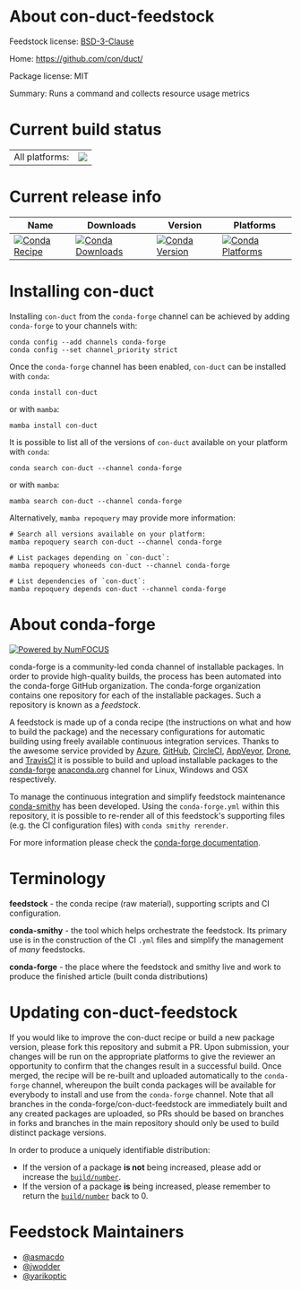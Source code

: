 About con-duct-feedstock
========================

Feedstock license: [BSD-3-Clause](https://github.com/conda-forge/con-duct-feedstock/blob/main/LICENSE.txt)

Home: https://github.com/con/duct/

Package license: MIT

Summary: Runs a command and collects resource usage metrics

Current build status
====================


<table><tr><td>All platforms:</td>
    <td>
      <a href="https://dev.azure.com/conda-forge/feedstock-builds/_build/latest?definitionId=23991&branchName=main">
        <img src="https://dev.azure.com/conda-forge/feedstock-builds/_apis/build/status/con-duct-feedstock?branchName=main">
      </a>
    </td>
  </tr>
</table>

Current release info
====================

| Name | Downloads | Version | Platforms |
| --- | --- | --- | --- |
| [![Conda Recipe](https://img.shields.io/badge/recipe-con--duct-green.svg)](https://anaconda.org/conda-forge/con-duct) | [![Conda Downloads](https://img.shields.io/conda/dn/conda-forge/con-duct.svg)](https://anaconda.org/conda-forge/con-duct) | [![Conda Version](https://img.shields.io/conda/vn/conda-forge/con-duct.svg)](https://anaconda.org/conda-forge/con-duct) | [![Conda Platforms](https://img.shields.io/conda/pn/conda-forge/con-duct.svg)](https://anaconda.org/conda-forge/con-duct) |

Installing con-duct
===================

Installing `con-duct` from the `conda-forge` channel can be achieved by adding `conda-forge` to your channels with:

```
conda config --add channels conda-forge
conda config --set channel_priority strict
```

Once the `conda-forge` channel has been enabled, `con-duct` can be installed with `conda`:

```
conda install con-duct
```

or with `mamba`:

```
mamba install con-duct
```

It is possible to list all of the versions of `con-duct` available on your platform with `conda`:

```
conda search con-duct --channel conda-forge
```

or with `mamba`:

```
mamba search con-duct --channel conda-forge
```

Alternatively, `mamba repoquery` may provide more information:

```
# Search all versions available on your platform:
mamba repoquery search con-duct --channel conda-forge

# List packages depending on `con-duct`:
mamba repoquery whoneeds con-duct --channel conda-forge

# List dependencies of `con-duct`:
mamba repoquery depends con-duct --channel conda-forge
```


About conda-forge
=================

[![Powered by
NumFOCUS](https://img.shields.io/badge/powered%20by-NumFOCUS-orange.svg?style=flat&colorA=E1523D&colorB=007D8A)](https://numfocus.org)

conda-forge is a community-led conda channel of installable packages.
In order to provide high-quality builds, the process has been automated into the
conda-forge GitHub organization. The conda-forge organization contains one repository
for each of the installable packages. Such a repository is known as a *feedstock*.

A feedstock is made up of a conda recipe (the instructions on what and how to build
the package) and the necessary configurations for automatic building using freely
available continuous integration services. Thanks to the awesome service provided by
[Azure](https://azure.microsoft.com/en-us/services/devops/), [GitHub](https://github.com/),
[CircleCI](https://circleci.com/), [AppVeyor](https://www.appveyor.com/),
[Drone](https://cloud.drone.io/welcome), and [TravisCI](https://travis-ci.com/)
it is possible to build and upload installable packages to the
[conda-forge](https://anaconda.org/conda-forge) [anaconda.org](https://anaconda.org/)
channel for Linux, Windows and OSX respectively.

To manage the continuous integration and simplify feedstock maintenance
[conda-smithy](https://github.com/conda-forge/conda-smithy) has been developed.
Using the ``conda-forge.yml`` within this repository, it is possible to re-render all of
this feedstock's supporting files (e.g. the CI configuration files) with ``conda smithy rerender``.

For more information please check the [conda-forge documentation](https://conda-forge.org/docs/).

Terminology
===========

**feedstock** - the conda recipe (raw material), supporting scripts and CI configuration.

**conda-smithy** - the tool which helps orchestrate the feedstock.
                   Its primary use is in the construction of the CI ``.yml`` files
                   and simplify the management of *many* feedstocks.

**conda-forge** - the place where the feedstock and smithy live and work to
                  produce the finished article (built conda distributions)


Updating con-duct-feedstock
===========================

If you would like to improve the con-duct recipe or build a new
package version, please fork this repository and submit a PR. Upon submission,
your changes will be run on the appropriate platforms to give the reviewer an
opportunity to confirm that the changes result in a successful build. Once
merged, the recipe will be re-built and uploaded automatically to the
`conda-forge` channel, whereupon the built conda packages will be available for
everybody to install and use from the `conda-forge` channel.
Note that all branches in the conda-forge/con-duct-feedstock are
immediately built and any created packages are uploaded, so PRs should be based
on branches in forks and branches in the main repository should only be used to
build distinct package versions.

In order to produce a uniquely identifiable distribution:
 * If the version of a package **is not** being increased, please add or increase
   the [``build/number``](https://docs.conda.io/projects/conda-build/en/latest/resources/define-metadata.html#build-number-and-string).
 * If the version of a package **is** being increased, please remember to return
   the [``build/number``](https://docs.conda.io/projects/conda-build/en/latest/resources/define-metadata.html#build-number-and-string)
   back to 0.

Feedstock Maintainers
=====================

* [@asmacdo](https://github.com/asmacdo/)
* [@jwodder](https://github.com/jwodder/)
* [@yarikoptic](https://github.com/yarikoptic/)


